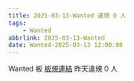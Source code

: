 ```yaml
---
title: 2025-03-13-Wanted 違規 0 人
tags:
    - Wanted
abbrlink: 2025-03-13-Wanted
date: Wanted-2025-03-13 12:00:00
---
```

Wanted 板 [板規連結](https://www.ptt.cc/bbs/Wanted/M.1608829773.A.D3B.html)
昨天違規 0 人
